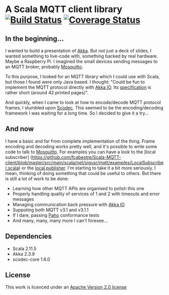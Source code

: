 # A Scala MQTT client library [![Build Status](https://travis-ci.org/fcabestre/Scala-MQTT-client.svg?branch=master)](https://travis-ci.org/fcabestre/Scala-MQTT-client) [![Coverage Status](https://coveralls.io/repos/fcabestre/Scala-MQTT-client/badge.png?branch=master)](https://coveralls.io/r/fcabestre/Scala-MQTT-client?branch=master)

## In the beginning...

I wanted to build a presentation of [Akka](http://akka.io). But not just a deck of slides, I wanted something to
live-code with, something backed by real hardware. Maybe a Raspberry Pi. I imagined the small devices sending
messages to an MQTT broker, probably [Mosquitto](http://mosquitto.org).

To this purpose, I looked for an MQTT library which I could use with Scala, but those I found were only Java based.
I thought: "Could be fun to implement the MQTT protocol directly with [Akka IO](http://doc.akka.io/docs/akka/snapshot/scala/io.html).
Its [specification](http://public.dhe.ibm.com/software/dw/webservices/ws-mqtt/mqtt-v3r1.html) is rather short
(around 42 printed pages)".

And quickly, when I came to look at how to encode/decode MQTT protocol frames, I stumbled upon
[Scodec](http://typelevel.org/projects/scodec). This seemed to be the encoding/decoding framework I was waiting for
a long time. So I decided to give it a try...

## And now

I have a basic and far from complete implementation of the thing. Frame encoding and decoding works pretty well, and
it's possible to write some code to talk to [Mosquitto](http://mosquitto.org). For examples you can have a look to the [local subscriber]
(https://github.com/fcabestre/Scala-MQTT-client/blob/master/src/main/scala/net/sigusr/mqtt/examples/LocalSubscriber.scala) or the
[local publisher](https://github.com/fcabestre/Scala-MQTT-client/blob/master/src/main/scala/net/sigusr/mqtt/examples/LocalPublisher.scala).
I'm starting to take it a bit more seriously. I mean, thinking of doing something that could be useful to others. But
there is still a lot of work to be done:

  * Learning how other MQTT APIs are organised to polish this one
  * Properly handling quality of services of 1 and 2 with timeouts and
    error messages
  * Managing communication back pressure with [Akka IO](http://doc.akka.io/docs/akka/snapshot/scala/io.html)
  * Suppoting both MQTT v3.1 and v3.1.1
  * If I dare, passing [Paho](http://www.eclipse.org/paho/clients/testing/) conformance tests
  * And many, many, many more I can't foresee...

## Dependencies

  * Scala 2.11.5
  * Akka 2.3.9
  * scodec-core 1.6.0

## License

This work is licenced under an [Apache Version 2.0 license](http://github.com/fcabestre/Scala-MQTT-client/blob/master/LICENSE)
